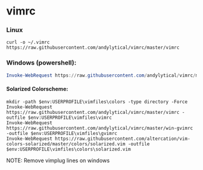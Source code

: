 # vimrc

### Linux
`curl -o ~/.vimrc https://raw.githubusercontent.com/andylytical/vimrc/master/vimrc`

### Windows (powershell):
```powershell
Invoke-WebRequest https://raw.githubusercontent.com/andylytical/vimrc/master/vimrc -outfile $env:USERPROFILE\_vimrc
```
#### Solarized Colorscheme:
```
mkdir -path $env:USERPROFILE\vimfiles\colors -type directory -Force
Invoke-WebRequest https://raw.githubusercontent.com/andylytical/vimrc/master/vimrc -outfile $env:USERPROFILE\vimfiles\vimrc
Invoke-WebRequest https://raw.githubusercontent.com/andylytical/vimrc/master/win-gvimrc -outfile $env:USERPROFILE\vimfiles\gvimrc
Invoke-WebRequest https://raw.githubusercontent.com/altercation/vim-colors-solarized/master/colors/solarized.vim -outfile $env:USERPROFILE\vimfiles\colors\solarized.vim
```

NOTE: Remove vimplug lines on windows
